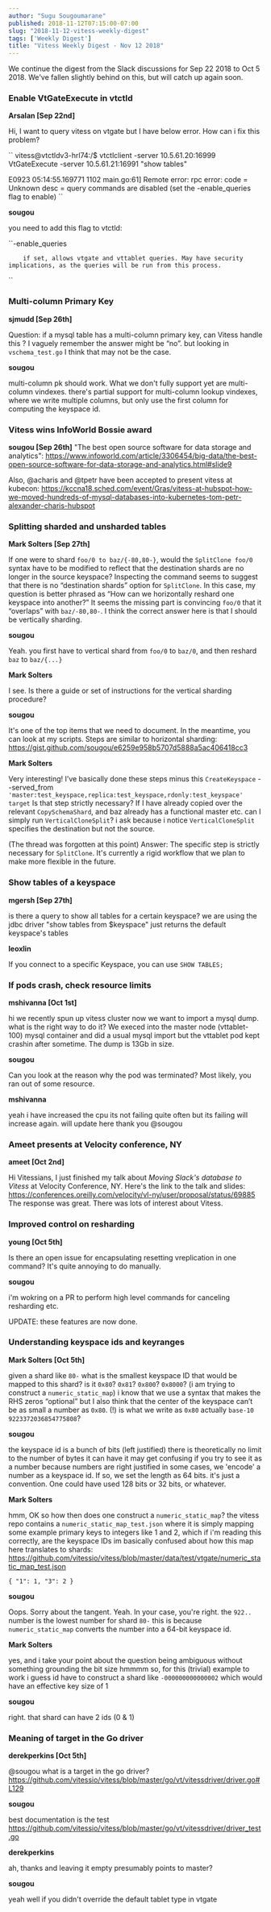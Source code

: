 ```yaml
---
author: "Sugu Sougoumarane"
published: 2018-11-12T07:15:00-07:00
slug: "2018-11-12-vitess-weekly-digest"
tags: ['Weekly Digest']
title: "Vitess Weekly Digest - Nov 12 2018"
---
```


We continue the digest from the Slack discussions for Sep 22 2018 to Oct 5 2018. We've fallen slightly behind on this, but will catch up again soon.

###  Enable VtGateExecute in vtctld

**Arsalan [Sep 22nd]**

Hi,
I want to query vitess on vtgate but I have below error. How can i fix this problem?

`` vitess@vtctldv3-hrl74:/$ vtctlclient -server 10.5.61.20:16999  VtGateExecute -server 10.5.61.21:16991 "show tables"

E0923 05:14:55.169771    1102 main.go:61] Remote error: rpc error: code = Unknown desc = query commands are disabled (set the -enable_queries flag to enable)
``

**sougou**

you need to add this flag to vtctld:

``-enable_queries

        if set, allows vtgate and vttablet queries. May have security implications, as the queries will be run from this process.
``

###  Multi-column Primary Key

**sjmudd [Sep 26th]**

Question: if a mysql table has a multi-column primary key, can Vitess handle this ? I vaguely remember the answer might be “no”.
but looking in `vschema_test.go` I think that may not be the case.

**sougou**

multi-column pk should work. What we don't fully support yet are multi-column vindexes.
there's partial support for multi-column lookup vindexes, where we write multiple columns, but only use the first column for computing the keyspace id.  

### Vitess wins InfoWorld Bossie award

**sougou [Sep 26th]**
"The best open source software for data storage and analytics": https://www.infoworld.com/article/3306454/big-data/the-best-open-source-software-for-data-storage-and-analytics.html#slide9

Also, @acharis and @tpetr have been accepted to present vitess at kubecon: https://kccna18.sched.com/event/Gras/vitess-at-hubspot-how-we-moved-hundreds-of-mysql-databases-into-kubernetes-tom-petr-alexander-charis-hubspot

### Splitting sharded and unsharded tables

**Mark Solters [Sep 27th]**

If one were to shard `foo/0 to baz/{-80,80-}`, would the `SplitClone foo/0` syntax have to be modified to reflect that the destination shards are no longer in the source keyspace?
Inspecting the command seems to suggest that there is no “destination shards” option for `SplitClone`.  In this case, my question is better phrased as “How can we horizontally reshard one keyspace into another?”  It seems the missing part is convincing `foo/0` that it “overlaps” with `baz/-80,80-`.
I think the correct answer here is that I should be vertically sharding.

**sougou**

Yeah. you first have to vertical shard from `foo/0` to `baz/0`, and then reshard `baz` to `baz/{...}`

**Mark Solters**

I see. Is there a guide or set of instructions for the vertical sharding procedure?

**sougou**

It's one of the top items that we need to document. In the meantime, you can look at my scripts. Steps are similar to horizontal sharding: https://gist.github.com/sougou/e6259e958b5707d5888a5ac406418cc3

**Mark Solters**

Very interesting! I’ve basically done these steps minus this
`CreateKeyspace` --served_from `'master:test_keyspace,replica:test_keyspace,rdonly:test_keyspace' target`
Is that step strictly necessary?  If I have already copied over the relevant `CopySchemaShard`, and baz already has a functional master etc. can I simply run `VerticalCloneSplit`?
i ask because i notice `VerticalCloneSplit` specifies the destination but not the source.

(The thread was forgotten at this point)
Answer: The specific step is strictly necessary for `SplitClone`. It's currently a rigid workflow that we plan to make more flexible in the future.

### Show tables of a keyspace

**mgersh [Sep 27th]**

is there a query to show all tables for a certain keyspace? we are using the jdbc driver
"show tables from $keyspace" just returns the default keyspace's tables

**leoxlin**

If you connect to a specific Keyspace, you can use `SHOW TABLES;`

### If pods crash, check resource limits

**mshivanna [Oct 1st]**

hi we recently spun up vitess cluster now we want to import a mysql dump. what is the right way to do it? We execed into the master node (vttablet-100) mysql container and did a usual mysql import but the vttablet pod kept crashin after sometime. The dump is 13Gb in size.

**sougou**

Can you look at the reason why the pod was terminated? Most likely, you ran out of some resource.

**mshivanna**

yeah i have increased the cpu its not failing quite often but its failing will increase again. will update here thank you @sougou

### Ameet presents at Velocity conference, NY

**ameet [Oct 2nd]**

Hi Vitessians, I just finished my talk about _Moving Slack's database to Vitess_ at Velocity Conference, NY. Here's the link to the talk and slides: https://conferences.oreilly.com/velocity/vl-ny/user/proposal/status/69885 The response was great. There was lots of interest about Vitess.

### Improved control on resharding

**young [Oct 5th]**

 Is there an open issue for encapsulating resetting vreplication in one command? It's quite annoying to do manually.

**sougou**

i'm wokring on a PR to perform high level commands for canceling resharding etc.

UPDATE:  these features are now done.

### Understanding keyspace ids and keyranges

**Mark Solters [Oct 5th]**

given a shard like `80-`
what is the smallest keyspace ID that would be mapped to this shard?
is it `0x80`? `0x81`? `0x800`? `0x8000`?
(i am trying to construct a `numeric_static_map`)
i know that we use a syntax that makes the RHS zeros “optional” but I also think that the center of the keyspace can’t be as small a number as `0x80`. (!)
is what we write as `0x80` actually `base-10 9223372036854775808`?

**sougou**

the keyspace id is a bunch of bits (left justified)
there is theoretically no limit to the number of bytes it can have
it may get confusing if you try to see it as a number
because numbers are right justified
in some cases, we 'encode' a number as a keyspace id. If so, we set the length as 64 bits.
it's just a convention. One could have used 128 bits or 32 bits, or whatever.

**Mark Solters**

hmm, OK so how then does one construct a `numeric_static_map`?
the vitess repo contains a `numeric_static_map_test.json` where it is simply mapping some example primary keys to integers like 1 and 2, which if i'm reading this correctly, are the keyspace IDs
im basically confused about how this map here translates to shards: https://github.com/vitessio/vitess/blob/master/data/test/vtgate/numeric_static_map_test.json

``{
   "1": 1,
   "3": 2
}
``

**sougou**

Oops. Sorry about the tangent. Yeah. In your case, you're right. the `922..` number is the lowest number for shard `80-`
this is because `numeric_static_map` converts the number into a 64-bit keyspace id.

**Mark Solters**

yes, and i take your point about the question being ambiguous without something grounding the bit size
hmmmm so, for this (trivial) example to work
i guess id have to construct a shard like `-000000000000002`
which would have an effective key size of 1

**sougou**

right. that shard can have 2 ids (0 & 1)

### Meaning of target in the Go driver

**derekperkins [Oct 5th]**

@sougou what is a target in the go driver? https://github.com/vitessio/vitess/blob/master/go/vt/vitessdriver/driver.go#L129

**sougou**

best documentation is the test https://github.com/vitessio/vitess/blob/master/go/vt/vitessdriver/driver_test.go

**derekperkins**

ah, thanks
and leaving it empty presumably points to master?

**sougou**

yeah
well
if you didn't override the default tablet type in vtgate
